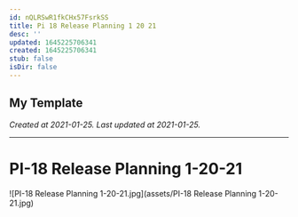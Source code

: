 ```yaml
---
id: nQLRSwR1fkCHx57FsrkSS
title: Pi 18 Release Planning 1 20 21
desc: ''
updated: 1645225706341
created: 1645225706341
stub: false
isDir: false
---
```

My Template
---

_Created at 2021-01-25._
_Last updated at 2021-01-25._




---

# PI-18 Release Planning 1-20-21


![PI-18 Release Planning 1-20-21.jpg](assets/PI-18 Release Planning 1-20-21.jpg)

